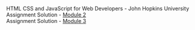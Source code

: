 HTML CSS and JavaScript for Web Developers - John Hopkins University \
Assignment Solution - [Module 2](https://prabhugayatri.github.io/htmlcssjs/module2/) \
Assignment Solution - [Module 3](https://prabhugayatri.github.io/htmlcssjs/module3/) 
